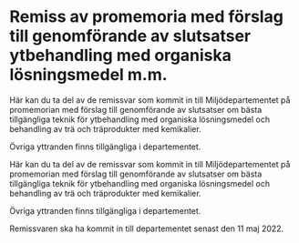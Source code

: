 # Remiss av promemoria med förslag till genomförande av slutsatser ytbehandling med organiska lösningsmedel m.m.

Här kan du ta del av de remissvar som kommit in till Miljödepartementet på promemorian med förslag till genomförande av slutsatser om bästa tillgängliga teknik för ytbehandling med organiska lösningsmedel och behandling av trä och träprodukter med kemikalier.

Övriga yttranden finns tillgängliga i departementet.

Här kan du ta del av de remissvar som kommit in till Miljödepartementet på promemorian med förslag till genomförande av slutsatser om bästa tillgängliga teknik för ytbehandling med organiska lösningsmedel och behandling av trä och träprodukter med kemikalier.

Övriga yttranden finns tillgängliga i departementet.

Remissvaren ska ha kommit in till departementet senast den 11 maj 2022.
